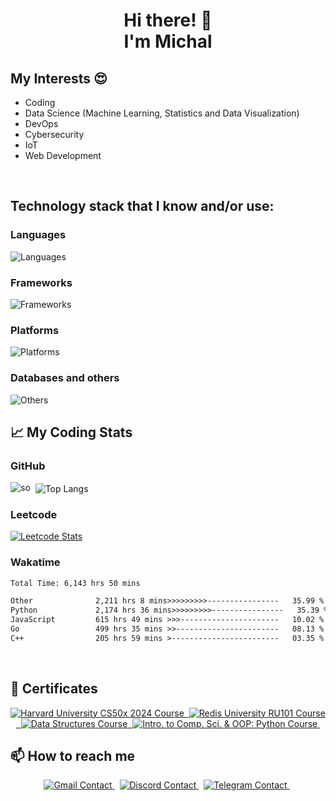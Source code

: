 <h1 align="center">Hi there! 👋 <br/>I'm <b>Michal</b></h1>

## My Interests :heart_eyes:<br>

- Coding
- Data Science (Machine Learning, Statistics and Data Visualization)
- DevOps
- Cybersecurity
- IoT
- Web Development

<br/>

## Technology stack that I know and/or use:
### **Languages**
![Languages](https://skillicons.dev/icons?i=python,javascript,typescript,julia,go,cpp,bash,powershell&theme=dark)
### **Frameworks**
![Frameworks](https://skillicons.dev/icons?i=fastapi,django,flask,electron,nodejs,bootstrap,semanticui&theme=dark)
### **Platforms**
![Platforms](https://skillicons.dev/icons?i=docker,heroku,gcp,linux&theme=dark)
### **Databases and others**
![Others](https://skillicons.dev/icons?i=mysql,postgresql,sqlite,mongodb,vscode,git,github,githubactions,tensorflow,nginx,wordpress,postman,selenium,css&theme=dark)
<br style="clear:both"/>

## &#x1f4c8; My Coding Stats

### GitHub
<p align="left">
<img alt="so" src="https://github-readme-streak-stats-seven-azure.vercel.app/?user=mrzdev&theme=dark&hide_border=true&short_numbers=true&date_format=j%20M%5B%20Y%5D&mode=daily"/>&nbsp;
<img alt="Top Langs" align="center" src="https://github-readme-stats.vercel.app/api/top-langs/?username=mrzdev&layout=compact&theme=dark&hide_border=true"/>&nbsp;
</p>    

### Leetcode
[![Leetcode Stats](https://leetcard.jacoblin.cool/mrzdev?theme=nord&extension=activity)](https://leetcode.com/mrzdev)    

### Wakatime
<!--START_SECTION:waka-->

```txt
Total Time: 6,143 hrs 50 mins

Other              2,211 hrs 8 mins>>>>>>>>>----------------   35.99 %
Python             2,174 hrs 36 mins>>>>>>>>>----------------   35.39 %
JavaScript         615 hrs 49 mins >>>----------------------   10.02 %
Go                 499 hrs 35 mins >>-----------------------   08.13 %
C++                205 hrs 59 mins >------------------------   03.35 %
```

<!--END_SECTION:waka-->    
<br/>

## 🌱 Certificates

<p align='center'>
  <a href="https://cs50.harvard.edu/certificates/d2c191b9-545f-43b3-ac74-79a192d35e2e">
    <img alt="Harvard University CS50x 2024 Course" src="https://img.shields.io/badge/Harvard%20University-CS50x%202024-yellow.svg"/>&nbsp;
  </a>
  <a href="https://university.redis.io/s3/feed/files/fj-file-uploads/vpynpvhtv3trg0-certificates-14q8m6gilfwltm.pdf">
    <img alt="Redis University RU101 Course" src="https://img.shields.io/badge/Redis%20University-RU101-red.svg"/>&nbsp;
  </a>
  <a href="https://stepik.org/cert/2114932?lang=en">
    <img alt="Data Structures Course" src="https://img.shields.io/badge/Stepik-Data%20Structures-blue.svg"/>&nbsp;
  </a>
  <a href="https://stepik.org/cert/2312498?lang=en">
    <img alt="Intro. to Comp. Sci. & OOP: Python Course" src="https://img.shields.io/badge/Stepik-Intro.%20to%20Comp.%20Sci.%20&%20OOP:%20Python-blue.svg"/>&nbsp;
  </a>
</p>

## 📫 How to reach me
<p align='center'>
      <a href="mailto:zeoykteon@mozmail.com">
        <img alt="Gmail Contact" src="https://img.shields.io/badge/gmail-%23DD0031.svg?&style=for-the-badge&logo=gmail&logoColor=white"/>
    </a>&nbsp;
    <a href="https://discordapp.com/users/210484897628946432">
    <img alt="Discord Contact" src="https://img.shields.io/badge/Discord-7289DA?style=for-the-badge&logo=discord&logoColor=white"/>
    </a>&nbsp;
    <a href="https://t.me/itsmemrz">
    <img alt="Telegram Contact" src="https://img.shields.io/badge/Telegram-2CA5E0?style=for-the-badge&logo=telegram&logoColor=white"/>
    </a>&nbsp;
</p>
